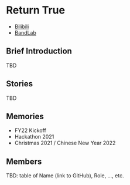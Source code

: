 # Return True

* [Bilibili](https://space.bilibili.com/1526622975)
* [BandLab](https://www.bandlab.com/band/return_true)

## Brief Introduction

TBD

## Stories

TBD

## Memories

* FY22 Kickoff
* Hackathon 2021
* Christmas 2021 / Chinese New Year 2022

## Members

TBD: table of Name (link to GitHub), Role, ..., etc.
